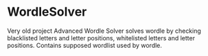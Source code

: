 # WordleSolver
Very old project
Advanced Wordle Solver
solves wordle by checking blacklisted letters and letter positions, whitelisted letters
and letter positions. Contains supposed wordlist used by wordle.

